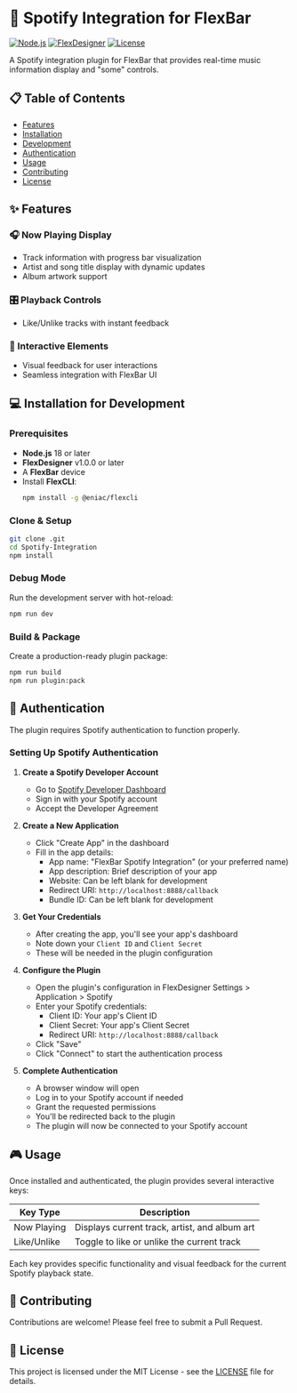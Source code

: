 # 🎵 Spotify Integration for FlexBar

[![Node.js](https://img.shields.io/badge/Node.js-18%2B-brightgreen)](https://nodejs.org/)
[![FlexDesigner](https://img.shields.io/badge/FlexDesigner-v1.0.0%2B-blue)](https://flexbar.dev)
[![License](https://img.shields.io/badge/License-MIT-yellow.svg)](LICENSE)

A Spotify integration plugin for FlexBar that provides real-time music information display and "some" controls.



## 📋 Table of Contents

- [Features](#features)
- [Installation](#installation)
- [Development](#development)
- [Authentication](#authentication)
- [Usage](#usage)
- [Contributing](#contributing)
- [License](#license)

## ✨ Features

### 🎧 Now Playing Display
- Track information with progress bar visualization
- Artist and song title display with dynamic updates
- Album artwork support

### 🎛️ Playback Controls
- Like/Unlike tracks with instant feedback

### 💫 Interactive Elements
- Visual feedback for user interactions
- Seamless integration with FlexBar UI

## 💻 Installation for Development

### Prerequisites

- **Node.js** 18 or later  
- **FlexDesigner** v1.0.0 or later  
- A **FlexBar** device 
- Install **FlexCLI**:
  ```bash
  npm install -g @eniac/flexcli
  ```

### Clone & Setup

```bash
git clone .git
cd Spotify-Integration
npm install
```


### Debug Mode
Run the development server with hot-reload:
```bash
npm run dev
```

### Build & Package
Create a production-ready plugin package:
```bash
npm run build
npm run plugin:pack
```

## 🔐 Authentication

The plugin requires Spotify authentication to function properly.

### Setting Up Spotify Authentication

1. **Create a Spotify Developer Account**
   - Go to [Spotify Developer Dashboard](https://developer.spotify.com/dashboard)
   - Sign in with your Spotify account
   - Accept the Developer Agreement

2. **Create a New Application**
   - Click "Create App" in the dashboard
   - Fill in the app details:
     - App name: "FlexBar Spotify Integration" (or your preferred name)
     - App description: Brief description of your app
     - Website: Can be left blank for development
     - Redirect URI: `http://localhost:8888/callback`
     - Bundle ID: Can be left blank for development

3. **Get Your Credentials**
   - After creating the app, you'll see your app's dashboard
   - Note down your `Client ID` and `Client Secret`
   - These will be needed in the plugin configuration

4. **Configure the Plugin**
   - Open the plugin's configuration in FlexDesigner Settings > Application > Spotify
   - Enter your Spotify credentials:
     - Client ID: Your app's Client ID
     - Client Secret: Your app's Client Secret
     - Redirect URI: `http://localhost:8888/callback`
   - Click "Save"
   - Click "Connect" to start the authentication process

5. **Complete Authentication**
   - A browser window will open
   - Log in to your Spotify account if needed
   - Grant the requested permissions
   - You'll be redirected back to the plugin
   - The plugin will now be connected to your Spotify account

## 🎮 Usage

Once installed and authenticated, the plugin provides several interactive keys:

| Key Type | Description |
|----------|-------------|
| Now Playing | Displays current track, artist, and album art |
| Like/Unlike | Toggle to like or unlike the current track |

Each key provides specific functionality and visual feedback for the current Spotify playback state.

## 👥 Contributing

Contributions are welcome! Please feel free to submit a Pull Request.

## 📄 License

This project is licensed under the MIT License - see the [LICENSE](LICENSE) file for details.
